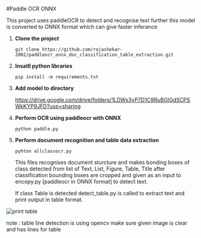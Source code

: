 #Paddle OCR ONNX 

This project uses paddleOCR to detect and recognise text further this model is converted to ONNX format which can give faster inferance

1. **Clone the project**
   
   ```git clone https://github.com/rajashekar-2002/paddleocr_onnx_doc_classification_table_extraction.git ```


2. **Insatll python libraries**
   
    ```pip install -m requirements.txt```

3. **Add model to directory**

     https://drive.google.com/drive/folders/1LDWs3yP7D1C9RuBGIGdSCPSWkKYP9JFD?usp=sharing

4. **Perform OCR using paddleocr with ONNX**

    ```python paddle.py```

5. **Perform document recognition and table data extraction**

     ```pyhton allclassocr.py```

   This files recognises document sturcture and makes bonding boxes of class detected from list of Text, List, Figure, Table, Title after classification bounding boxes are cropped and given as an input to encopy.py [paddleocr in ONNX format] to detect text.

   If class Table is detected detect_table.py is called to extract text and print output in table format.

![print table](https://github.com/rajashekar-2002/paddleocr_onnx_doc_classification_table_extraction/blob/main/tableocr.png)

   note : table line detection is using opencv make sure given image is clear and has lines for table


